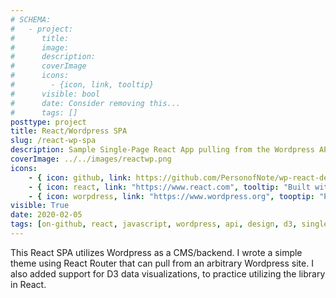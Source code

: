 ```yaml
---
# SCHEMA:
#   - project:
#      title:
#      image:
#      description:
#      coverImage
#      icons:
#        - {icon, link, tooltip}
#      visible: bool
#      date: Consider removing this...
#      tags: []
posttype: project
title: React/Wordpress SPA
slug: /react-wp-spa
description: Sample Single-Page React App pulling from the Wordpress API
coverImage: ../../images/reactwp.png
icons:
    - { icon: github, link: https://github.com/PersonofNote/wp-react-demo, tooltip: "See the code on Github" }
    - { icon: react, link: "https://www.react.com", tooltip: "Built with React" }
    - { icon: worpdress, link: "https://www.wordpress.org", tooptip: "Powered by Wordpress" }
visible: True
date: 2020-02-05
tags: [on-github, react, javascript, wordpress, api, design, d3, single-page app, spa]
---
```

    
This React SPA utilizes Wordpress as a CMS/backend. I wrote a simple theme using React Router that can pull from an arbitrary Wordpress site. I also added support for D3 data visualizations, to practice utilizing the library in React.